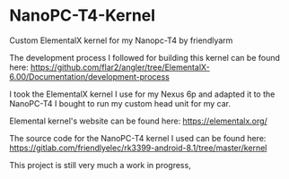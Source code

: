# NanoPC-T4-Kernel
Custom ElementalX kernel for my Nanopc-T4 by friendlyarm


The development process I followed for building this kernel can be found here: https://github.com/flar2/angler/tree/ElementalX-6.00/Documentation/development-process

I took the ElementalX kernel I use for my Nexus 6p and adapted it to the NanoPC-T4 I bought to run my custom head unit for my car.

Elemental kernel's website can be found here: https://elementalx.org/

The source code for the NanoPC-T4 kernel I used can be found here: https://gitlab.com/friendlyelec/rk3399-android-8.1/tree/master/kernel

This project is still very much a work in progress, 

